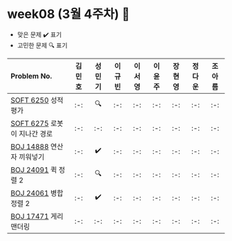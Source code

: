 # week08 (3월 4주차) :pencil:

- 맞은 문제 :heavy_check_mark: 표기
- 고민한 문제 :mag: 표기



|Problem No.|김민호|성민기|이규빈|이서영|이윤주|장현영|정다운|조아름|
|:---------------------------|:-----:|:-----:|:-----:|:-----:|:-----:|:-----:|:-----:|:-----:|
|[SOFT 6250](https://softeer.ai/practice/6250) 성적 평가|:-:|:mag:|:-:|:-:|:-:|:-:|:-:|:-:|
|[SOFT 6275](https://softeer.ai/practice/6275) 로봇이 지나간 경로|:-:|:-:|:-:|:-:|:-:|:-:|:-:|:-:|
|[BOJ 14888](https://www.acmicpc.net/problem/14888) 연산자 끼워넣기|:-:|:heavy_check_mark:|:-:|:-:|:-:|:-:|:-:|:-:|
|[BOJ 24091](https://www.acmicpc.net/problem/24091) 퀵 정렬 2|:-:|:mag:|:-:|:-:|:-:|:-:|:-:|:-:|
|[BOJ 24061](https://www.jungol.co.kr/problem/24061) 병합 정렬 2|:-:|:heavy_check_mark:|:-:|:-:|:-:|:-:|:-:|:-:|
|[BOJ 17471](https://www.acmicpc.net/problem/17471) 게리맨더링|:-:|:-:|:-:|:-:|:-:|:-:|:-:|:-:|

